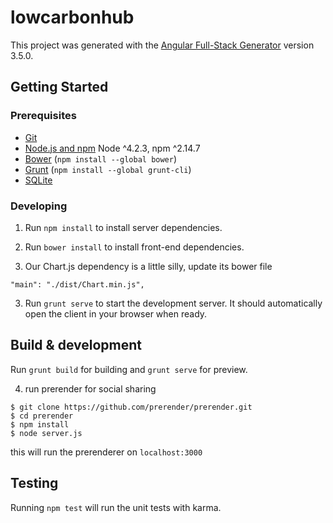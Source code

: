 # lowcarbonhub

This project was generated with the [Angular Full-Stack Generator](https://github.com/DaftMonk/generator-angular-fullstack) version 3.5.0.

## Getting Started

### Prerequisites

- [Git](https://git-scm.com/)
- [Node.js and npm](nodejs.org) Node ^4.2.3, npm ^2.14.7
- [Bower](bower.io) (`npm install --global bower`)
- [Grunt](http://gruntjs.com/) (`npm install --global grunt-cli`)
- [SQLite](https://www.sqlite.org/quickstart.html)

### Developing

1. Run `npm install` to install server dependencies.

2. Run `bower install` to install front-end dependencies.

3. Our Chart.js dependency is a little silly, update its bower file

```
"main": "./dist/Chart.min.js",
```

3. Run `grunt serve` to start the development server. It should automatically open the client in your browser when ready.

## Build & development

Run `grunt build` for building and `grunt serve` for preview.

4. run prerender for social sharing
```
$ git clone https://github.com/prerender/prerender.git
$ cd prerender
$ npm install
$ node server.js
```

this will run the prerenderer on `localhost:3000`

## Testing

Running `npm test` will run the unit tests with karma.

